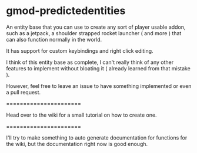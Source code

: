 gmod-predictedentities
======================

An entity base that you can use to create any sort of player usable addon, such as a jetpack, a shoulder strapped rocket launcher ( and more ) that can also function normally in the world.

It has support for custom keybindings and right click editing.

I think of this entity base as complete, I can't really think of any other features to implement without bloating it ( already learned from that mistake ).

However, feel free to leave an issue to have something implemented or even a pull request.

======================

Head over to the wiki for a small tutorial on how to create one.

======================

I'll try to make something to auto generate documentation for functions for the wiki, but the documentation right now is good enough.

